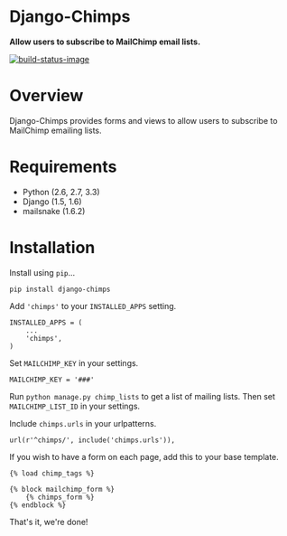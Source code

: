 # Django-Chimps

**Allow users to subscribe to MailChimp email lists.**

[![build-status-image]][travis]

# Overview

Django-Chimps provides forms and views to allow users to subscribe to MailChimp emailing lists.

# Requirements

* Python (2.6, 2.7, 3.3)
* Django (1.5, 1.6)
* mailsnake (1.6.2)

# Installation

Install using `pip`...

    pip install django-chimps

Add `'chimps'` to your `INSTALLED_APPS` setting.

    INSTALLED_APPS = (
        ...
        'chimps',
    )

Set `MAILCHIMP_KEY` in your settings.

    MAILCHIMP_KEY = '###'

Run `python manage.py chimp_lists` to get a list of mailing lists. Then set `MAILCHIMP_LIST_ID` in your settings.

Include `chimps.urls` in your urlpatterns.

    url(r'^chimps/', include('chimps.urls')),


If you wish to have a form on each page, add this to your base template.

    {% load chimp_tags %}

    {% block mailchimp_form %}
        {% chimps_form %}
    {% endblock %}

That's it, we're done!

[build-status-image]: https://secure.travis-ci.org/simonluijk/django-chimps.png?branch=master
[travis]: http://travis-ci.org/simonluijk/django-chimps?branch=master
